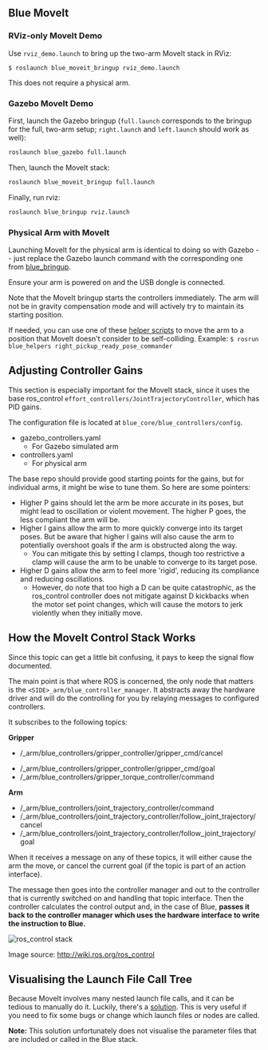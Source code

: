 ## Blue MoveIt

### RViz-only MoveIt Demo

Use `rviz_demo.launch` to bring up the two-arm MoveIt stack in RViz:
```shell
$ roslaunch blue_moveit_bringup rviz_demo.launch
```
This does not require a physical arm.


### Gazebo MoveIt Demo

First, launch the Gazebo bringup (`full.launch` corresponds to the bringup for the full, two-arm setup; `right.launch` and `left.launch` should work as well):
```bash
roslaunch blue_gazebo full.launch
```

Then, launch the MoveIt stack:
```bash
roslaunch blue_moveit_bringup full.launch
```

Finally, run rviz:
```bash
roslaunch blue_bringup rviz.launch
```


### Physical Arm with MoveIt

Launching MoveIt for the physical arm is identical to doing so with Gazebo -- just replace the Gazebo launch command with the corresponding one from [blue_bringup](https://github.com/berkeleyopenarms/blue_core/).

Ensure your arm is powered on and the USB dongle is connected.

Note that the MoveIt bringup starts the controllers immediately. The arm will not be in gravity compensation mode and will actively try to maintain its starting position.

If needed, you can use one of these [helper scripts](https://github.com/berkeleyopenarms/blue_helpers) to move the arm to a position that MoveIt doesn't consider to be self-colliding. Example: `$ rosrun blue_helpers right_pickup_ready_pose_commander`


## Adjusting Controller Gains

This section is especially important for the MoveIt stack, since it uses the base ros_control `effort_controllers/JointTrajectoryController`, which has PID gains.

The configuration file is located at `blue_core/blue_controllers/config`.

- gazebo_controllers.yaml
  - For Gazebo simulated arm
- controllers.yaml
  - For physical arm

The base repo should provide good starting points for the gains, but for individual arms, it might be wise to tune them. So here are some pointers:

- Higher P gains should let the arm be more accurate in its poses, but might lead to oscillation or violent movement. The higher P goes, the less compliant the arm will be.
- Higher I gains allow the arm to more quickly converge into its target poses. But be aware that higher I gains will also cause the arm to potentially overshoot goals if the arm is obstructed along the way.
  - You can mitigate this by setting I clamps, though too restrictive a clamp will cause the arm to be unable to converge to its target pose.
- Higher D gains allow the arm to feel more 'rigid', reducing its compliance and reducing oscillations.
  - However, do note that too high a D can be quite catastrophic, as the ros_control controller does not mitigate against D kickbacks when the motor set point changes, which will cause the motors to jerk violently when they initially move.


## How the MoveIt Control Stack Works

Since this topic can get a little bit confusing, it pays to keep the signal flow documented.

The main point is that where ROS is concerned, the only node that matters is the `<SIDE>_arm/blue_controller_manager`. It abstracts away the hardware driver and will do the controlling for you by relaying messages to configured controllers.

It subscribes to the following topics:

**Gripper**

- /<SIDE>_arm/blue_controllers/gripper_controller/gripper_cmd/cancel
 * /<SIDE>_arm/blue_controllers/gripper_controller/gripper_cmd/goal
 * /<SIDE>_arm/blue_controllers/gripper_torque_controller/command

**Arm**

 * /<SIDE>_arm/blue_controllers/joint_trajectory_controller/command
 * /<SIDE>_arm/blue_controllers/joint_trajectory_controller/follow_joint_trajectory/cancel
 * /<SIDE>_arm/blue_controllers/joint_trajectory_controller/follow_joint_trajectory/goal

When it receives a message on any of these topics, it will either cause the arm the move, or cancel the current goal (if the topic is part of an action interface).

The message then goes into the controller manager and out to the controller that is currently switched on and handling that topic interface. Then the controller calculates the control output and, in the case of Blue, **passes it back to the controller manager which uses the hardware interface to write the instruction to Blue.**

![ros_control stack](http://wiki.ros.org/ros_control?action=AttachFile&do=get&target=gazebo_ros_control.png)

Image source: <http://wiki.ros.org/ros_control>


## Visualising the Launch File Call Tree

Because MoveIt involves many nested launch file calls, and it can be tedious to manually do it. Luckily, there's a [solution](<https://github.com/bponsler/roslaunch_to_dot>). This is very useful if you need to fix some bugs or change which launch files or nodes are called.

**Note:** This solution unfortunately does not visualise the parameter files that are included or called in the Blue stack.
